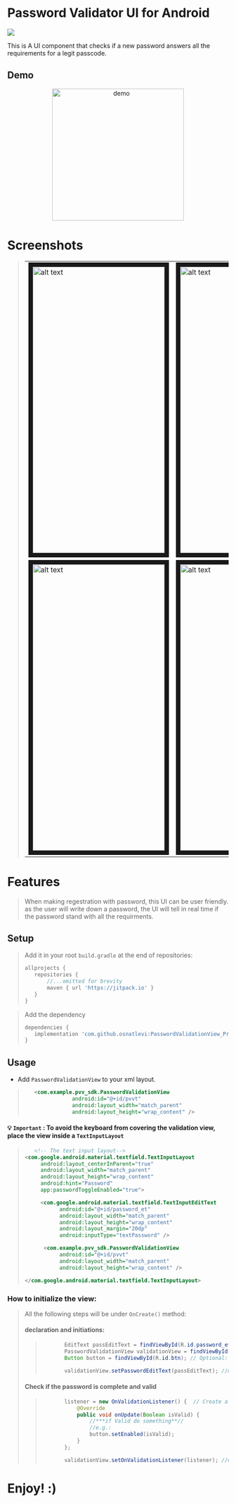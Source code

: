 # Password Validator UI for Android
[![](https://jitpack.io/v/osnatlevi/PasswordValidationView_Pro.svg)](https://jitpack.io/#osnatlevi/PasswordValidationView_Pro)

This is A UI component that checks if a new password answers all the requirements for a legit passcode. 

## Demo 
<p align="center">
<img src="https://github.com/osnatlevi/PasswordValidationView_Pro/assets/62397127/9bd74f4b-7bbf-47ee-80f7-623298143356" alt="demo"  width="300" />
</p>

# Screenshots
>| | | |
>|--|--|--|
>|<img src="https://github.com/osnatlevi/PasswordValidationView_Pro/assets/62397127/49a5f9a5-826c-40b0-b772-670b2fae0e03" alt="alt text" title="Sample App" width="300" height="650" border="10">|<img src="https://github.com/osnatlevi/PasswordValidationView_Pro/assets/62397127/1e96c730-2ee6-4b60-b5ff-2ceff107b133" alt="alt text" title="Sample App" width="300" height="650" border="10">|
>|<img src="https://github.com/osnatlevi/PasswordValidationView_Pro/assets/62397127/cb6996fc-d4ab-4dd2-ad07-75efb737dc1c" alt="alt text" title="Sample App" width="300" height="650" border="10">|<img src="https://github.com/osnatlevi/PasswordValidationView_Pro/assets/62397127/10afd10d-3abb-43af-87f8-5e4aa88cb7b8" alt="alt text" title="Sample App" width="300" height="650" border="10">|


# Features
>
>When making regestration with password, this UI can be user friendly. as the user will write down a password, the UI will tell in real time if the password stand with all the requirments. 
>

## Setup

>Add it in your root `build.gradle` at the end of repositories:
>
>```groovy
>allprojects {
>    repositories {
>        //...omitted for brevity
>        maven { url 'https://jitpack.io' }
>    }
>}
>```



>Add the dependency
>
>```groovy
>dependencies {
>    implementation 'com.github.osnatlevi:PasswordValidationView_Pro:Tag'
>}
>```
>

## Usage
- Add `PasswordValidationView` to your xml layout.
>
>```xml
>    <com.example.pvv_sdk.PasswordValidationView
>                android:id="@+id/pvvt"
>                android:layout_width="match_parent"
>                android:layout_height="wrap_content" />
>```

#### :bulb: `Important` : To avoid the keyboard from covering the validation view, place the view inside a `TextInputLayout` 

>```xml
>    <!-- The text input layout-->
><com.google.android.material.textfield.TextInputLayout
>      android:layout_centerInParent="true"
>      android:layout_width="match_parent"
>      android:layout_height="wrap_content"
>      android:hint="Password"
>      app:passwordToggleEnabled="true">
>
>      <com.google.android.material.textfield.TextInputEditText
>            android:id="@+id/password_et"
>            android:layout_width="match_parent"
>            android:layout_height="wrap_content"
>            android:layout_margin="20dp"
>            android:inputType="textPassword" />
>
>       <com.example.pvv_sdk.PasswordValidationView
>            android:id="@+id/pvvt"
>            android:layout_width="match_parent"
>            android:layout_height="wrap_content" />
>
></com.google.android.material.textfield.TextInputLayout>
>```

### How to initialize the view:
>All the following steps will be under `OnCreate()` method:
>
>#### declaration and initiations:
>>```java
>>        EditText passEditText = findViewById(R.id.password_et); // Get The Edit Text.
>>        PasswordValidationView validationView = findViewById(R.id.pvvt); // Get The Validation View
>>        Button button = findViewById(R.id.btn); // Optional: If you use a button.
>>
>>        validationView.setPasswordEditText(passEditText); //Passes the edittext to the validator
>>```
>#### Check if the password is complete and valid
>>```java
>>        listener = new OnValidationListener() {  // Create a listener that will get the status of the password
>>            @Override
>>            public void onUpdate(Boolean isValid) {
>>                //***if Valid do something**//
>>                //e.g.:
>>                button.setEnabled(isValid);
>>            }
>>        };
>>
>>        validationView.setOnValidationListener(listener); //Passes the listener to the validator !
>>```
>>

# Enjoy! :)
